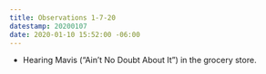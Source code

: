```yaml
---
title: Observations 1-7-20
datestamp: 20200107
date: 2020-01-10 15:52:00 -06:00
---
```


- Hearing Mavis (“Ain’t No Doubt About It”) in the grocery store.
